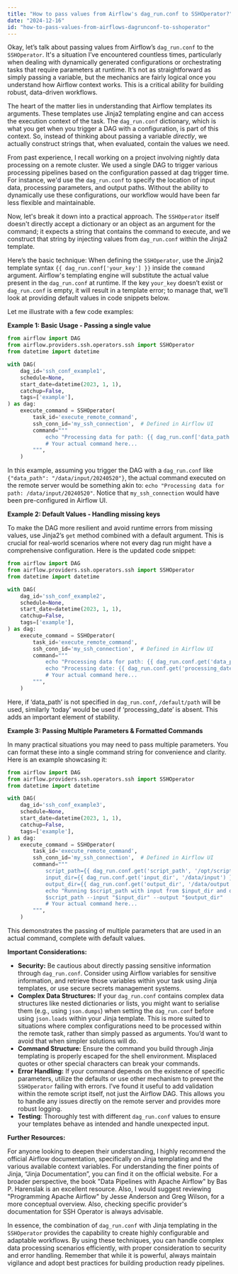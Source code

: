 ```yaml
---
title: "How to pass values from Airflow's dag_run.conf to SSHOperator?"
date: "2024-12-16"
id: "how-to-pass-values-from-airflows-dagrunconf-to-sshoperator"
---
```


Okay, let’s talk about passing values from Airflow’s `dag_run.conf` to the `SSHOperator`. It's a situation I’ve encountered countless times, particularly when dealing with dynamically generated configurations or orchestrating tasks that require parameters at runtime. It’s not as straightforward as simply passing a variable, but the mechanics are fairly logical once you understand how Airflow context works. This is a critical ability for building robust, data-driven workflows.

The heart of the matter lies in understanding that Airflow templates its arguments. These templates use Jinja2 templating engine and can access the execution context of the task. The `dag_run.conf` dictionary, which is what you get when you trigger a DAG with a configuration, is part of this context. So, instead of thinking about passing a variable *directly*, we actually construct strings that, when evaluated, contain the values we need.

From past experience, I recall working on a project involving nightly data processing on a remote cluster. We used a single DAG to trigger various processing pipelines based on the configuration passed at dag trigger time. For instance, we'd use the `dag_run.conf` to specify the location of input data, processing parameters, and output paths. Without the ability to dynamically use these configurations, our workflow would have been far less flexible and maintainable.

Now, let's break it down into a practical approach. The `SSHOperator` itself doesn't directly accept a dictionary or an object as an argument for the command; it expects a string that contains the command to execute, and we construct that string by injecting values from `dag_run.conf` within the Jinja2 template.

Here’s the basic technique: When defining the `SSHOperator`, use the Jinja2 template syntax `{{ dag_run.conf['your_key'] }}` inside the `command` argument. Airflow's templating engine will substitute the actual value present in the `dag_run.conf` at runtime. If the key `your_key` doesn’t exist or `dag_run.conf` is empty, it will result in a template error; to manage that, we’ll look at providing default values in code snippets below.

Let me illustrate with a few code examples:

**Example 1: Basic Usage - Passing a single value**

```python
from airflow import DAG
from airflow.providers.ssh.operators.ssh import SSHOperator
from datetime import datetime

with DAG(
    dag_id='ssh_conf_example1',
    schedule=None,
    start_date=datetime(2023, 1, 1),
    catchup=False,
    tags=['example'],
) as dag:
    execute_command = SSHOperator(
        task_id='execute_remote_command',
        ssh_conn_id='my_ssh_connection',  # Defined in Airflow UI
        command="""
            echo "Processing data for path: {{ dag_run.conf['data_path'] }}"
            # Your actual command here...
        """,
    )
```

In this example, assuming you trigger the DAG with a `dag_run.conf` like `{"data_path": "/data/input/20240520"}`, the actual command executed on the remote server would be something akin to: `echo "Processing data for path: /data/input/20240520"`. Notice that `my_ssh_connection` would have been pre-configured in Airflow UI.

**Example 2: Default Values - Handling missing keys**

To make the DAG more resilient and avoid runtime errors from missing values, use Jinja2’s `get` method combined with a default argument. This is crucial for real-world scenarios where not every dag run might have a comprehensive configuration. Here is the updated code snippet:

```python
from airflow import DAG
from airflow.providers.ssh.operators.ssh import SSHOperator
from datetime import datetime

with DAG(
    dag_id='ssh_conf_example2',
    schedule=None,
    start_date=datetime(2023, 1, 1),
    catchup=False,
    tags=['example'],
) as dag:
    execute_command = SSHOperator(
        task_id='execute_remote_command',
        ssh_conn_id='my_ssh_connection',  # Defined in Airflow UI
        command="""
            echo "Processing data for path: {{ dag_run.conf.get('data_path', '/default/path') }}"
            echo "Processing date: {{ dag_run.conf.get('processing_date', 'today') }}"
            # Your actual command here...
        """,
    )
```
Here, if ‘data_path’ is not specified in `dag_run.conf`, `/default/path` will be used, similarly ‘today’ would be used if ‘processing_date’ is absent. This adds an important element of stability.

**Example 3: Passing Multiple Parameters & Formatted Commands**

In many practical situations you may need to pass multiple parameters. You can format these into a single command string for convenience and clarity. Here is an example showcasing it:

```python
from airflow import DAG
from airflow.providers.ssh.operators.ssh import SSHOperator
from datetime import datetime

with DAG(
    dag_id='ssh_conf_example3',
    schedule=None,
    start_date=datetime(2023, 1, 1),
    catchup=False,
    tags=['example'],
) as dag:
    execute_command = SSHOperator(
        task_id='execute_remote_command',
        ssh_conn_id='my_ssh_connection',  # Defined in Airflow UI
        command="""
            script_path={{ dag_run.conf.get('script_path', '/opt/scripts/default.sh') }};
            input_dir={{ dag_run.conf.get('input_dir', '/data/input') }};
            output_dir={{ dag_run.conf.get('output_dir', '/data/output') }};
            echo "Running $script_path with input from $input_dir and output to $output_dir"
            $script_path --input "$input_dir" --output "$output_dir"
            # Your actual command here...
        """,
    )
```

This demonstrates the passing of multiple parameters that are used in an actual command, complete with default values.

**Important Considerations:**

*   **Security:** Be cautious about directly passing sensitive information through `dag_run.conf`. Consider using Airflow variables for sensitive information, and retrieve those variables within your task using Jinja templates, or use secure secrets management systems.
*   **Complex Data Structures:** If your `dag_run.conf` contains complex data structures like nested dictionaries or lists, you might want to serialise them (e.g., using `json.dumps`) when setting the `dag_run.conf` before using `json.loads` within your Jinja template. This is more suited to situations where complex configurations need to be processed within the remote task, rather than simply passed as arguments. You’d want to avoid that when simpler solutions will do.
*   **Command Structure:** Ensure the command you build through Jinja templating is properly escaped for the shell environment. Misplaced quotes or other special characters can break your commands.
*   **Error Handling:** If your command depends on the existence of specific parameters, utilize the defaults or use other mechanism to prevent the `SSHOperator` failing with errors. I've found it useful to add validation within the remote script itself, not just the Airflow DAG. This allows you to handle any issues directly on the remote server and provides more robust logging.
*   **Testing**: Thoroughly test with different `dag_run.conf` values to ensure your templates behave as intended and handle unexpected input.

**Further Resources:**

For anyone looking to deepen their understanding, I highly recommend the official Airflow documentation, specifically on Jinja templating and the various available context variables. For understanding the finer points of Jinja, “Jinja Documentation”, you can find it on the official website. For a broader perspective, the book "Data Pipelines with Apache Airflow" by Bas P. Harenslak is an excellent resource. Also, I would suggest reviewing "Programming Apache Airflow" by Jesse Anderson and Greg Wilson, for a more conceptual overview. Also, checking specific provider's documentation for SSH Operator is always advisable.

In essence, the combination of `dag_run.conf` with Jinja templating in the `SSHOperator` provides the capability to create highly configurable and adaptable workflows. By using these techniques, you can handle complex data processing scenarios efficiently, with proper consideration to security and error handling. Remember that while it is powerful, always maintain vigilance and adopt best practices for building production ready pipelines.
